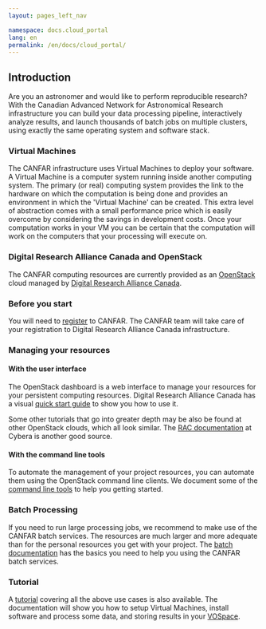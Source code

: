 ```yaml
---
layout: pages_left_nav

namespace: docs.cloud_portal
lang: en
permalink: /en/docs/cloud_portal/
---
```


##  Introduction

Are you an astronomer and would like to perform reproducible research? With the Canadian Advanced Network for Astronomical Research infrastructure you can build your data processing pipeline, interactively analyze results, and launch thousands of batch jobs on multiple clusters, using exactly the same operating system and software stack.

### Virtual Machines

The CANFAR infrastructure uses Virtual Machines to deploy your software. A Virtual Machine is a computer system running inside another computing system. The primary (or real) computing system provides the link to the hardware on which the computation is being done and provides an environment in which the 'Virtual Machine' can be created. This extra level of abstraction comes with a small performance price which is easily overcome by considering the savings in development costs. Once your computation works in your VM you can be certain that the computation will work on the computers that your processing will execute on.

### Digital Research Alliance Canada and OpenStack

The CANFAR computing resources are currently provided as an [OpenStack](http://www.openstack.org) cloud managed by [Digital Research Alliance Canada](https://alliancecan.ca).

### Before you start

You will need to [register](https://www.cadc-ccda.hia-iha.nrc-cnrc.gc.ca/en/auth/request.html) to CANFAR. The CANFAR team will take care of your registration to Digital Research Alliance Canada infrastructure.

### Managing your resources

#### With the user interface
The OpenStack dashboard is a web interface to manage your resources for your persistent computing resources.
Digital Research Alliance Canada has a visual [quick start guide](https://www.westgrid.ca/support/quickstart/Nefos) to show you how to use it.

Some other tutorials that go into greater depth may be also be found at other OpenStack clouds, which all look similar.
The [RAC documentation](http://www.cybera.ca/projects/cloud-resources/rapid-access-cloud/documentation) at Cybera is another good source.

#### With the command line tools
To automate the management of your project resources, you can automate them using the OpenStack command line clients. We document some of the [command line tools](/docs/vms/) to help you getting started.

### Batch Processing
If you need to run large processing jobs, we recommend to make use of the CANFAR batch services. The resources are much larger and more adequate than for the personal resources you get with your project. The [batch documentation](/docs/batch/) has the basics you need to help you using the CANFAR batch services.

### Tutorial
A [tutorial](/docs/tutorial/) covering all the above use cases is also available. The documentation will show you how to setup Virtual Machines, install software and process some data, and storing results in your [VOSpace](/docs/vospace/).
